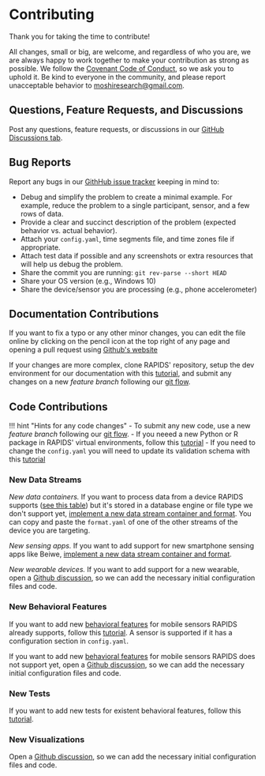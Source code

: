 # Contributing

Thank you for taking the time to contribute! 

All changes, small or big, are welcome, and regardless of who you are, we are always happy to work together to make your contribution as strong as possible. We follow the [Covenant Code of Conduct](../code_of_conduct), so we ask you to uphold it. Be kind to everyone in the community, and please report unacceptable behavior to moshiresearch@gmail.com.

## Questions, Feature Requests, and Discussions

Post any questions, feature requests, or discussions in our [GitHub Discussions tab](https://github.com/carissalow/rapids/discussions).

## Bug Reports

Report any bugs in our [GithHub issue tracker](https://github.com/carissalow/rapids/issues) keeping in mind to:

- Debug and simplify the problem to create a minimal example. For example, reduce the problem to a single participant, sensor, and a few rows of data.
- Provide a clear and succinct description of the problem (expected behavior vs. actual behavior).
- Attach your `config.yaml`, time segments file, and time zones file if appropriate.
- Attach test data if possible and any screenshots or extra resources that will help us debug the problem.
- Share the commit you are running: `git rev-parse --short HEAD`
- Share your OS version (e.g., Windows 10)
- Share the device/sensor you are processing (e.g., phone accelerometer)

## Documentation Contributions

If you want to fix a typo or any other minor changes, you can edit the file online by clicking on the pencil icon at the top right of any page and opening a pull request using [Github's website](https://docs.github.com/en/github/managing-files-in-a-repository/editing-files-in-your-repository)

If your changes are more complex, clone RAPIDS' repository, setup the dev environment for our documentation with this [tutorial](../developers/documentation), and submit any changes on a new *feature branch* following our [git flow](../developers/git-flow).

## Code Contributions

!!! hint "Hints for any code changes"
    - To submit any new code, use a new *feature branch* following our [git flow](../developers/git-flow).
    - If you neeed a new Python or R package in RAPIDS' virtual environments, follow this [tutorial](../developers/virtual-environments/)
    - If you need to change the `config.yaml` you will need to update its validation schema with this [tutorial](../developers/validation-schema-config/)

### New Data Streams

*New data containers.* If you want to process data from a device RAPIDS supports ([see this table](../datastreams/data-streams-introduction/)) but it's stored in a database engine or file type we don't support yet, [implement a new data stream container and format](../datastreams/add-new-data-streams/). You can copy and paste the `format.yaml` of one of the other streams of the device you are targeting.

*New sensing apps.* If you want to add support for new smartphone sensing apps like Beiwe, [implement a new data stream container and format](../datastreams/add-new-data-streams/).

*New wearable devices.* If you want to add support for a new wearable, open a [Github discussion](https://github.com/carissalow/rapids/discussions), so we can add the necessary initial configuration files and code.

### New Behavioral Features

If you want to add new [behavioral features](../features/feature-introduction/) for mobile sensors RAPIDS already supports, follow this [tutorial](../features/add-new-features/). A sensor is supported if it has a configuration section in `config.yaml`.

If you want to add new [behavioral features](../features/feature-introduction/) for mobile sensors RAPIDS does not support yet, open a [Github discussion](https://github.com/carissalow/rapids/discussions), so we can add the necessary initial configuration files and code.

### New Tests

If you want to add new tests for existent behavioral features, follow this [tutorial](../developers/testing).

### New Visualizations

Open a [Github discussion](https://github.com/carissalow/rapids/discussions), so we can add the necessary initial configuration files and code.